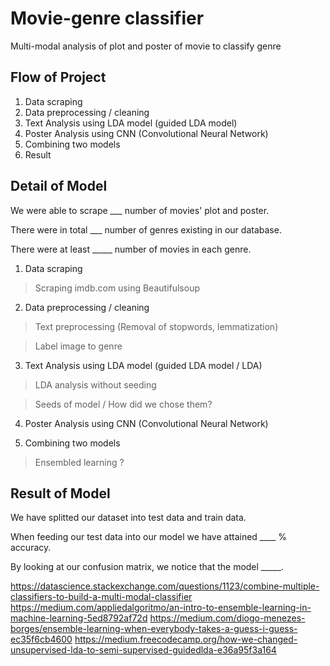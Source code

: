 # Movie-genre classifier
Multi-modal analysis of plot and poster of movie to classify genre

## Flow of Project

1. Data scraping
2. Data preprocessing / cleaning
3. Text Analysis using LDA model (guided LDA model)
4. Poster Analysis using CNN (Convolutional Neural Network)
5. Combining two models
6. Result

## Detail of Model

We were able to scrape ___ number of movies' plot and poster.

There were in total ___ number of genres existing in our database.

There were at least _____ number of movies in each genre.

1. Data scraping

> Scraping imdb.com using Beautifulsoup

2. Data preprocessing / cleaning

> Text preprocessing (Removal of stopwords, lemmatization)

> Label image to genre
  
3. Text Analysis using LDA model (guided LDA model / LDA)

> LDA analysis without seeding

> Seeds of model / How did we chose them? 
  
4. Poster Analysis using CNN (Convolutional Neural Network)
  
>   
>   
  
5. Combining two models

>  Ensembled learning ? 

>  
  
## Result of Model

We have splitted our dataset into test data and train data. 

When feeding our test data into our model we have attained ____ % accuracy. 

By looking at our confusion matrix, we notice that the model _____.


https://datascience.stackexchange.com/questions/1123/combine-multiple-classifiers-to-build-a-multi-modal-classifier
https://medium.com/appliedalgoritmo/an-intro-to-ensemble-learning-in-machine-learning-5ed8792af72d
https://medium.com/diogo-menezes-borges/ensemble-learning-when-everybody-takes-a-guess-i-guess-ec35f6cb4600
https://medium.freecodecamp.org/how-we-changed-unsupervised-lda-to-semi-supervised-guidedlda-e36a95f3a164
